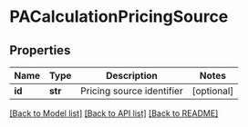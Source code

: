 # PACalculationPricingSource


## Properties
Name | Type | Description | Notes
------------ | ------------- | ------------- | -------------
**id** | **str** | Pricing source identifier | [optional] 

[[Back to Model list]](../README.md#documentation-for-models) [[Back to API list]](../README.md#documentation-for-api-endpoints) [[Back to README]](../README.md)


